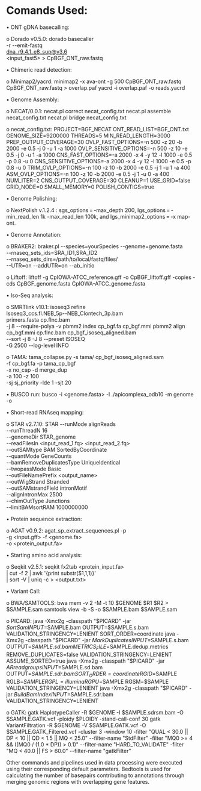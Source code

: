 # Comands Used:

•	ONT gDNA basecalling:

o	Dorado v0.5.0:
dorado basecaller \
-r --emit-fastq \
dna_r9.4.1_e8_sup@v3.6 \
<input_fast5> > CpBGF_ONT_raw.fastq

•	Chimeric read detection:

o	Minimap2/yacrd:
minimap2 -x ava-ont -g 500 CpBGF_ONT_raw.fastq CpBGF_ONT_raw.fastq > overlap.paf
yacrd -i overlap.paf -o reads.yacrd

•	Genome Assembly:

o	NECAT/0.0.1:
necat.pl correct necat_config.txt
necat.pl assemble necat_config.txt
necat.pl bridge necat_config.txt

o	necat_config.txt:
PROJECT=BGF_NECAT
ONT_READ_LIST=BGF_ONT.txt
GENOME_SIZE=9200000
THREADS=5
MIN_READ_LENGTH=3000
PREP_OUTPUT_COVERAGE=30
OVLP_FAST_OPTIONS=-n 500 -z 20 -b 2000 -e 0.5 -j 0 -u 1 -a 1000
OVLP_SENSITIVE_OPTIONS=-n 500 -z 10 -e 0.5 -j 0 -u 1 -a 1000
CNS_FAST_OPTIONS=-a 2000 -x 4 -y 12 -l 1000 -e 0.5 -p 0.8 -u 0
CNS_SENSITIVE_OPTIONS=-a 2000 -x 4 -y 12 -l 1000 -e 0.5 -p 0.8 -u 0
TRIM_OVLP_OPTIONS=-n 100 -z 10 -b 2000 -e 0.5 -j 1 -u 1 -a 400
ASM_OVLP_OPTIONS=-n 100 -z 10 -b 2000 -e 0.5 -j 1 -u 0 -a 400
NUM_ITER=2
CNS_OUTPUT_COVERAGE=30
CLEANUP=1
USE_GRID=false
GRID_NODE=0
SMALL_MEMORY=0
POLISH_CONTIGS=true

•	Genome Polishing:

o	NextPolish v.1.2.4 :
sgs_options = -max_depth 200, lgs_options = -min_read_len 1k -max_read_len 100k, and lgs_minimap2_options = -x map-ont.

•	Genome Annotation:

o	BRAKER2:
		braker.pl --species=yourSpecies --genome=genome.fasta \
       		--rnaseq_sets_ids=SRA_ID1,SRA_ID2 \
       		--rnaseq_sets_dirs=/path/to/local/fastq/files/ \
		--UTR=on --addUTR=on --ab_initio

o	Liftoff:
liftoff -g CpIOWA-ATCC_reference.gff -o CpBGF_liftoff.gff -copies -cds CpBGF_genome.fasta CpIOWA-ATCC_genome.fasta


•	Iso-Seq analysis:

o	SMRTlink v10.1:
isoseq3 refine \
Isoseq3_ccs.fl.NEB_5p--NEB_Clontech_3p.bam \
primers.fasta cp.flnc.bam \
-j 8 --require-polya -v
 		pbmm2 index cp_bgf.fa cp_bgf.mmi
pbmm2 align \
cp_bgf.mmi cp.flnc.bam cp_bgf_isoseq_aligned.bam \
--sort -j 8 -J 8 --preset ISOSEQ \
-G 2500 --log-level INFO

o	TAMA:
tama_collapse.py -s tama/ cp_bgf_isoseq_aligned.sam \
-f cp_bgf.fa -p tama_cp_bgf \
-x no_cap -d merge_dup \
-a 100 -z 100 \
-sj sj_priority -lde 1 -sjt 20

•	BUSCO run:
busco -i <genome.fasta> -l ./apicomplexa_odb10 -m genome -o <output>

•	Short-read RNAseq mapping:

o	STAR v2.7.10:
STAR --runMode alignReads \
--runThreadN 16 \
--genomeDir STAR_genome \
--readFilesIn <input_read_1.fq> <input_read_2.fq> \
--outSAMtype BAM SortedByCoordinate \
--quantMode GeneCounts \
--bamRemoveDuplicatesType UniqueIdentical \
--twopassMode Basic \
--outFileNamePrefix <output_name> \
--outWigStrand Stranded \
--outSAMstrandField intronMotif \
--alignIntronMax 2500 \
--chimOutType Junctions \
--limitBAMsortRAM 1000000000

•	Protein sequence extraction:

o	AGAT v0.9.2:
agat_sp_extract_sequences.pl -p \
-g <input.gff> -f <genome.fa> \
-o <protein_output.fa>

•	Starting amino acid analysis:

o	Seqkit v2.5.1:
seqkit fx2tab <protein_input.fa> \
| cut -f 2 | awk '{print substr($1,1,1)}' \
| sort -V | uniq -c > <output.txt>

•	Variant Call:

o	BWA/SAMTOOLS:
bwa mem -v 2 -M -t 10 $GENOME $R1 $R2 > $SAMPLE.sam
samtools view -b -S -o $SAMPLE.bam $SAMPLE.sam

o	PICARD:
java -Xmx2g -classpath "$PICARD" -jar $SortSam INPUT=$SAMPLE.bam OUTPUT=$SAMPLE.s.bam VALIDATION_STRINGENCY=LENIENT SORT_ORDER=coordinate
java -Xmx2g -classpath "$PICARD" -jar $MarkDuplicates INPUT=$SAMPLE.s.bam OUTPUT=$SAMPLE.sd.bam METRICS_FILE=$SAMPLE.dedup.metrics REMOVE_DUPLICATES=false VALIDATION_STRINGENCY=LENIENT ASSUME_SORTED=true
java -Xmx2g -classpath "$PICARD" -jar $ARreadgroups INPUT=$SAMPLE.sd.bam OUTPUT=$SAMPLE.sdr.bam SORT_ORDER=coordinate RGID=$SAMPLE RGLB=$SAMPLE RGPL=illumina RGPU=$SAMPLE RGSM=$SAMPLE VALIDATION_STRINGENCY=LENIENT
java -Xmx2g -classpath "$PICARD" -jar $BuildBamIndex INPUT=$SAMPLE.sdr.bam VALIDATION_STRINGENCY=LENIENT

o	GATK:
gatk HaplotypeCaller -R $GENOME -I $SAMPLE.sdrsm.bam -O $SAMPLE.GATK.vcf -ploidy $PLOIDY -stand-call-conf 30
gatk VariantFiltration -R $GENOME -V $SAMPLE.GATK.vcf -O $SAMPLE.GATK_Filtered.vcf -cluster 3 -window 10 -filter "QUAL < 30.0 || DP < 10 || QD < 1.5 || MQ < 25.0" --filter-name "StdFilter" -filter "MQ0 >= 4 && ((MQ0 / (1.0 * DP)) > 0.1)" --filter-name "HARD_TO_VALIDATE" -filter "MQ < 40.0 || FS > 60.0" --filter-name "gatkFilter"

Other commands and pipelines used in data processing were executed using their corresponding default parameters. Bedtools is used for calculating the number of basepairs contributing to annotations through merging genomic regions with overlapping gene features.


